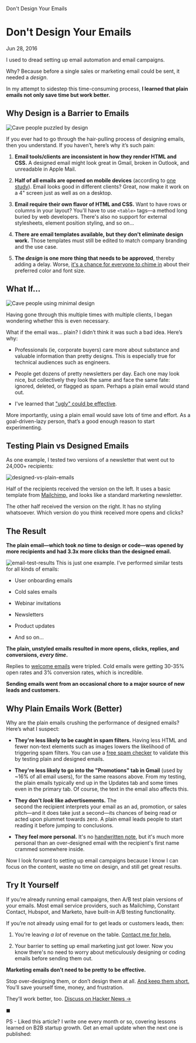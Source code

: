 Don't Design Your Emails

# Don't Design Your Emails

  Jun 28, 2016

I used to dread setting up email automation and email campaigns.

Why? Because before a single sales or marketing email could be sent, it needed a *design*.

In my attempt to sidestep this time-consuming process, **I learned that plain emails not only save time but work better.**

## Why Design is a Barrier to Emails

![Cave people puzzled by design](../_resources/373ff06eb3a97c2f2ee3108502158bb2.jpg)

If you ever had to go through the hair-pulling process of designing emails, then you understand. If you haven’t, here’s why it’s such pain:

1. **Email tools/clients are inconsistent in how they render HTML and CSS.** A designed email might look great in Gmail, broken in Outlook, and unreadable in Apple Mail.

2. **Half of all emails are opened on mobile devices** (according to [one study](https://litmus.com/blog/53-of-emails-opened-on-mobile-outlook-opens-decrease-33)). Email looks good in different clients? Great, now make it work on a 4" screen just as well as on a desktop.

3. **Email require their own flavor of HTML and CSS.** Want to have rows or columns in your layout? You'll have to use `<table>` tags—a method long buried by web developers. There's also no support for external stylesheets, element position styling, and so on...

4. **There are email templates available, but they don't eliminate design work.** Those templates must still be edited to match company branding and the use case.

5. **The *design* is one more thing that needs to be approved**, thereby adding a delay. Worse, [it's a chance for everyone to chime in](https://en.wikipedia.org/wiki/Law_of_triviality) about their preferred color and font size.

## What If...

![Cave people using minimal design](../_resources/277b92975e6c53f2f287b695003d9061.jpg)

Having gone through this multiple times with multiple clients, I began wondering whether this is even necessary.

What if the email was… plain?
I didn’t think it was such a bad idea. Here’s why:

- Professionals (ie, corporate buyers) care more about substance and valuable information than pretty designs. This is especially true for technical audiences such as engineers.

- People get dozens of pretty newsletters per day. Each one may look nice, but collectively they look the same and face the same fate: ignored, deleted, or flagged as spam. Perhaps a plain email would stand out.

- I've learned that ["ugly" could be effective](https://www.gkogan.co/blog/ugly-ad-saved-business/).

More importantly, using a plain email would save lots of time and effort. As a goal-driven-lazy person, that’s a good enough reason to start experimenting.

## Testing Plain vs Designed Emails

As one example, I tested two versions of a newsletter that went out to 24,000+ recipients:

![designed-vs-plain-emails](../_resources/d7fe4885074303a4cc803440018fbfda.jpg)

Half of the recipients received the version on the left. It uses a basic template from [Mailchimp,](http://mailchimp.com/) and looks like a standard marketing newsletter.

The other half received the version on the right. It has no styling whatsoever.
Which version do you think received more opens and clicks?

## The Result

**The plain email—which took *no* time to design or code—was opened by more recipients and had 3.3x more clicks than the designed email.**

![email-test-results](../_resources/0824ce42469364ca72e2ac666c1c115a.jpg)
This is just one example. I’ve performed similar tests for all kinds of emails:

- User onboarding emails

- Cold sales emails

- Webinar invitations

- Newsletters

- Product updates

- And so on...

**The plain, unstyled emails resulted in more opens, clicks, replies, and conversions, *every time*.**

Replies to [welcome emails](https://www.gkogan.co/blog/question-for-saas-trial-users/) were tripled. Cold emails were getting 30-35% open rates and 3% conversion rates, which is incredible.

**Sending emails went from an occasional chore to a major source of new leads and customers.**

## Why Plain Emails Work (Better)

Why are the plain emails crushing the performance of designed emails?
Here’s what I suspect:

- **They're less likely to be caught in spam filters.** Having less HTML and fewer non-text elements such as images lowers the likelihood of triggering spam filters. You can use a [free spam checker](https://www.mail-tester.com/) to validate this by testing plain and designed emails.

- **They're less likely to go into the "Promotions" tab in Gmail** (used by ~16% of all email users), for the same reasons above. From my testing, the plain emails typically end up in the Updates tab and some times even in the primary tab. Of course, the text in the email also affects this.

- **They don't *look* like advertisements.** The second the recipient interprets your email as an ad, promotion, or sales pitch—and it does take just a second—its chances of being read or acted upon plummet towards zero. A plain email leads people to start reading it before jumping to conclusions.

- **They feel more personal.** It's no [handwritten note](https://www.groovehq.com/support/scripts-for-handwritten-notes), but it's much more personal than an over-designed email with the recipient's first name crammed somewhere inside.

Now I look forward to setting up email campaigns because I know I can focus on the content, waste no time on design, and still get great results.

## Try It Yourself

If you’re already running email campaigns, then A/B test plain versions of your emails. Most email service providers, such as Mailchimp, Constant Contact, Hubspot, and Marketo, have built-in A/B testing functionality.

If you’re not already using email for to get leads or customers leads, then:

1. You're leaving *a lot* of revenue on the table. [Contact me for help.](https://www.gkogan.co/)

2. Your barrier to setting up email marketing just got lower. Now you know there's no need to worry about meticulously designing or coding emails before sending them out.

**Marketing emails don’t need to be pretty to be effective.**

Stop over-designing them, or don’t design them at all. [And keep them short.](https://www.gkogan.co/blog/increase-reply-rates/) You’ll save yourself time, money, and frustration.

They’ll work better, too.
[Discuss on Hacker News →](https://news.ycombinator.com/item?id=15514855)

◼

PS - Liked this article? I write one every month or so, covering lessons learned on B2B startup growth. Get an email update when the next one is published: